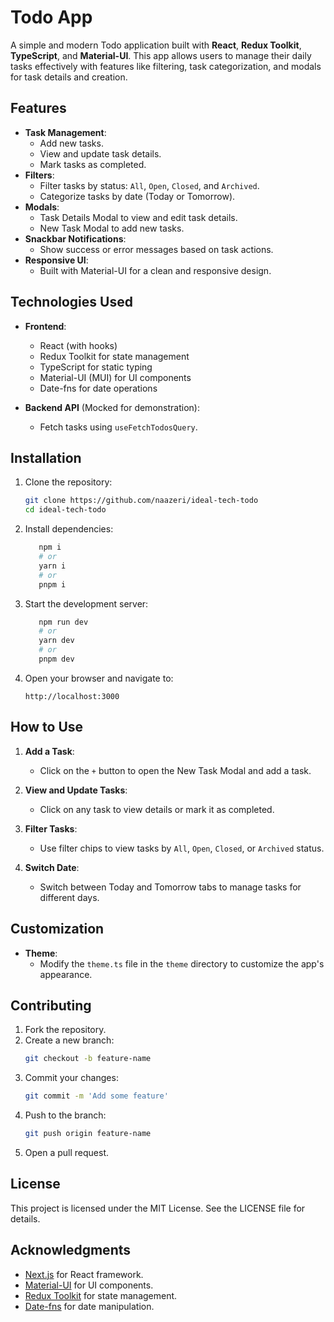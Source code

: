 # Todo App

A simple and modern Todo application built with **React**, **Redux Toolkit**, **TypeScript**, and **Material-UI**. This app allows users to manage their daily tasks effectively with features like filtering, task categorization, and modals for task details and creation.

## Features

- **Task Management**:
  - Add new tasks.
  - View and update task details.
  - Mark tasks as completed.
- **Filters**:
  - Filter tasks by status: `All`, `Open`, `Closed`, and `Archived`.
  - Categorize tasks by date (Today or Tomorrow).
- **Modals**:
  - Task Details Modal to view and edit task details.
  - New Task Modal to add new tasks.
- **Snackbar Notifications**:
  - Show success or error messages based on task actions.
- **Responsive UI**:
  - Built with Material-UI for a clean and responsive design.

## Technologies Used

- **Frontend**:

  - React (with hooks)
  - Redux Toolkit for state management
  - TypeScript for static typing
  - Material-UI (MUI) for UI components
  - Date-fns for date operations

- **Backend API** (Mocked for demonstration):
  - Fetch tasks using `useFetchTodosQuery`.

## Installation

1. Clone the repository:

   ```bash
   git clone https://github.com/naazeri/ideal-tech-todo
   cd ideal-tech-todo
   ```

2. Install dependencies:

   ```bash
      npm i
      # or
      yarn i
      # or
      pnpm i
   ```

3. Start the development server:

   ```bash
      npm run dev
      # or
      yarn dev
      # or
      pnpm dev
   ```

4. Open your browser and navigate to:
   ```
   http://localhost:3000
   ```

## How to Use

1. **Add a Task**:

   - Click on the `+` button to open the New Task Modal and add a task.

2. **View and Update Tasks**:

   - Click on any task to view details or mark it as completed.

3. **Filter Tasks**:

   - Use filter chips to view tasks by `All`, `Open`, `Closed`, or `Archived` status.

4. **Switch Date**:
   - Switch between Today and Tomorrow tabs to manage tasks for different days.

## Customization

- **Theme**:
  - Modify the `theme.ts` file in the `theme` directory to customize the app's appearance.

## Contributing

1. Fork the repository.
2. Create a new branch:
   ```bash
   git checkout -b feature-name
   ```
3. Commit your changes:
   ```bash
   git commit -m 'Add some feature'
   ```
4. Push to the branch:
   ```bash
   git push origin feature-name
   ```
5. Open a pull request.

## License

This project is licensed under the MIT License. See the LICENSE file for details.

## Acknowledgments

- [Next.js](https://nextjs.org/) for React framework.
- [Material-UI](https://mui.com/) for UI components.
- [Redux Toolkit](https://redux-toolkit.js.org/) for state management.
- [Date-fns](https://date-fns.org/) for date manipulation.
